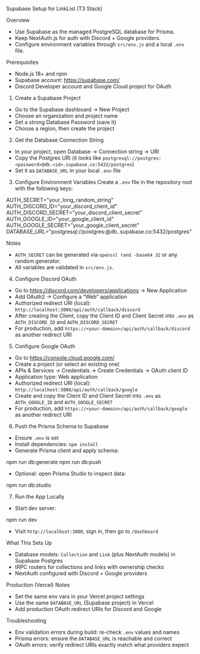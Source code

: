 Supabase Setup for LinkList (T3 Stack)

Overview
- Use Supabase as the managed PostgreSQL database for Prisma.
- Keep NextAuth.js for auth with Discord + Google providers.
- Configure environment variables through `src/env.js` and a local `.env` file.

Prerequisites
- Node.js 18+ and npm
- Supabase account: https://supabase.com/
- Discord Developer account and Google Cloud project for OAuth

1) Create a Supabase Project
- Go to the Supabase dashboard → New Project
- Choose an organization and project name
- Set a strong Database Password (save it)
- Choose a region, then create the project

2) Get the Database Connection String
- In your project, open Database → Connection string → URI
- Copy the Postgres URI (it looks like `postgresql://postgres:<password>@db.<id>.supabase.co:5432/postgres`)
- Set it as `DATABASE_URL` in your local `.env` file

3) Configure Environment Variables
Create a `.env` file in the repository root with the following keys:

AUTH_SECRET="your_long_random_string"
AUTH_DISCORD_ID="your_discord_client_id"
AUTH_DISCORD_SECRET="your_discord_client_secret"
AUTH_GOOGLE_ID="your_google_client_id"
AUTH_GOOGLE_SECRET="your_google_client_secret"
DATABASE_URL="postgresql://postgres:<password>@db.<id>.supabase.co:5432/postgres"

Notes
- `AUTH_SECRET` can be generated via `openssl rand -base64 32` or any random generator.
- All variables are validated in `src/env.js`.

4) Configure Discord OAuth
- Go to https://discord.com/developers/applications → New Application
- Add OAuth2 → Configure a “Web” application
- Authorized redirect URI (local): `http://localhost:3000/api/auth/callback/discord`
- After creating the Client, copy the Client ID and Client Secret into `.env` as `AUTH_DISCORD_ID` and `AUTH_DISCORD_SECRET`
- For production, add `https://<your-domain>/api/auth/callback/discord` as another redirect URI

5) Configure Google OAuth
- Go to https://console.cloud.google.com/
- Create a project (or select an existing one)
- APIs & Services → Credentials → Create Credentials → OAuth client ID
- Application type: Web application
- Authorized redirect URI (local): `http://localhost:3000/api/auth/callback/google`
- Create and copy the Client ID and Client Secret into `.env` as `AUTH_GOOGLE_ID` and `AUTH_GOOGLE_SECRET`
- For production, add `https://<your-domain>/api/auth/callback/google` as another redirect URI

6) Push the Prisma Schema to Supabase
- Ensure `.env` is set
- Install dependencies: `npm install`
- Generate Prisma client and apply schema:

npm run db:generate
npm run db:push

- Optional: open Prisma Studio to inspect data:

npm run db:studio

7) Run the App Locally
- Start dev server:

npm run dev

- Visit `http://localhost:3000`, sign in, then go to `/dashboard`

What This Sets Up
- Database models: `Collection` and `Link` (plus NextAuth models) in Supabase Postgres
- tRPC routers for collections and links with ownership checks
- NextAuth configured with Discord + Google providers

Production (Vercel) Notes
- Set the same env vars in your Vercel project settings
- Use the same `DATABASE_URL` (Supabase project) in Vercel
- Add production OAuth redirect URIs for Discord and Google

Troubleshooting
- Env validation errors during build: re-check `.env` values and names
- Prisma errors: ensure the `DATABASE_URL` is reachable and correct
- OAuth errors: verify redirect URIs exactly match what providers expect

